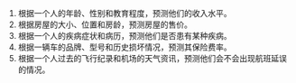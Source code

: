 1. 根据一个人的年龄、性别和教育程度，预测他们的收入水平。
2. 根据房屋的大小、位置和房龄，预测房屋的售价。
3. 根据一个人的疾病症状和病历，预测他们是否患有某种疾病。
4. 根据一辆车的品牌、型号和历史损坏情况，预测其保险费率。
5. 根据一个人过去的飞行纪录和机场的天气资讯，预测他们会不会出现航班延误的情况。